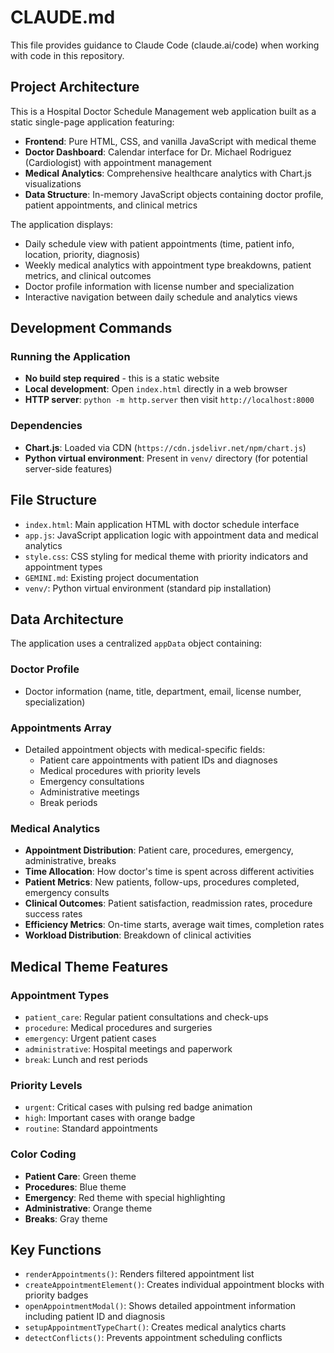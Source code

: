 # CLAUDE.md

This file provides guidance to Claude Code (claude.ai/code) when working with code in this repository.

## Project Architecture

This is a Hospital Doctor Schedule Management web application built as a static single-page application featuring:

- **Frontend**: Pure HTML, CSS, and vanilla JavaScript with medical theme
- **Doctor Dashboard**: Calendar interface for Dr. Michael Rodriguez (Cardiologist) with appointment management
- **Medical Analytics**: Comprehensive healthcare analytics with Chart.js visualizations
- **Data Structure**: In-memory JavaScript objects containing doctor profile, patient appointments, and clinical metrics

The application displays:
- Daily schedule view with patient appointments (time, patient info, location, priority, diagnosis)
- Weekly medical analytics with appointment type breakdowns, patient metrics, and clinical outcomes
- Doctor profile information with license number and specialization
- Interactive navigation between daily schedule and analytics views

## Development Commands

### Running the Application
- **No build step required** - this is a static website
- **Local development**: Open `index.html` directly in a web browser
- **HTTP server**: `python -m http.server` then visit `http://localhost:8000`

### Dependencies
- **Chart.js**: Loaded via CDN (`https://cdn.jsdelivr.net/npm/chart.js`)
- **Python virtual environment**: Present in `venv/` directory (for potential server-side features)

## File Structure

- `index.html`: Main application HTML with doctor schedule interface
- `app.js`: JavaScript application logic with appointment data and medical analytics
- `style.css`: CSS styling for medical theme with priority indicators and appointment types
- `GEMINI.md`: Existing project documentation
- `venv/`: Python virtual environment (standard pip installation)

## Data Architecture

The application uses a centralized `appData` object containing:

### Doctor Profile
- Doctor information (name, title, department, email, license number, specialization)

### Appointments Array
- Detailed appointment objects with medical-specific fields:
  - Patient care appointments with patient IDs and diagnoses
  - Medical procedures with priority levels
  - Emergency consultations
  - Administrative meetings
  - Break periods

### Medical Analytics
- **Appointment Distribution**: Patient care, procedures, emergency, administrative, breaks
- **Time Allocation**: How doctor's time is spent across different activities
- **Patient Metrics**: New patients, follow-ups, procedures completed, emergency consults
- **Clinical Outcomes**: Patient satisfaction, readmission rates, procedure success rates
- **Efficiency Metrics**: On-time starts, average wait times, completion rates
- **Workload Distribution**: Breakdown of clinical activities

## Medical Theme Features

### Appointment Types
- `patient_care`: Regular patient consultations and check-ups
- `procedure`: Medical procedures and surgeries  
- `emergency`: Urgent patient cases
- `administrative`: Hospital meetings and paperwork
- `break`: Lunch and rest periods

### Priority Levels
- `urgent`: Critical cases with pulsing red badge animation
- `high`: Important cases with orange badge
- `routine`: Standard appointments

### Color Coding
- **Patient Care**: Green theme
- **Procedures**: Blue theme  
- **Emergency**: Red theme with special highlighting
- **Administrative**: Orange theme
- **Breaks**: Gray theme

## Key Functions

- `renderAppointments()`: Renders filtered appointment list
- `createAppointmentElement()`: Creates individual appointment blocks with priority badges
- `openAppointmentModal()`: Shows detailed appointment information including patient ID and diagnosis
- `setupAppointmentTypeChart()`: Creates medical analytics charts
- `detectConflicts()`: Prevents appointment scheduling conflicts